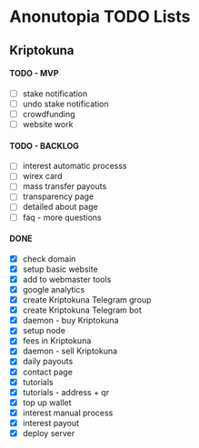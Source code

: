 # Anonutopia TODO Lists

## Kriptokuna

#### TODO - MVP

- [ ] stake notification
- [ ] undo stake notification
- [ ] crowdfunding
- [ ] website work

#### TODO - BACKLOG

- [ ] interest automatic processs
- [ ] wirex card
- [ ] mass transfer payouts
- [ ] transparency page
- [ ] detailed about page
- [ ] faq - more questions

#### DONE

- [x] check domain
- [x] setup basic website
- [x] add to webmaster tools
- [x] google analytics
- [x] create Kriptokuna Telegram group
- [x] create Kriptokuna Telegram bot
- [x] daemon - buy Kriptokuna
- [x] setup node
- [x] fees in Kriptokuna
- [x] daemon - sell Kriptokuna
- [x] daily payouts
- [x] contact page
- [x] tutorials
- [x] tutorials - address + qr
- [x] top up wallet
- [x] interest manual process
- [x] interest payout
- [x] deploy server
